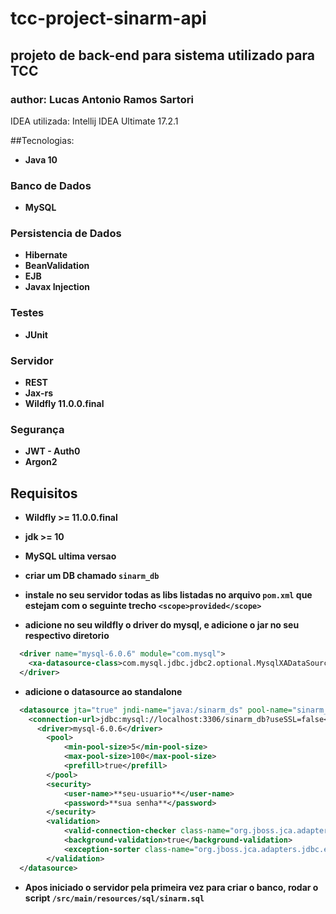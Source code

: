 # tcc-project-sinarm-api

## projeto de back-end para sistema utilizado para TCC

### author: Lucas Antonio Ramos Sartori

IDEA utilizada: Intellij IDEA Ultimate 17.2.1

##Tecnologias:

+ **Java 10**

### Banco de Dados

+ **MySQL**

### Persistencia de Dados

+ **Hibernate**
+ **BeanValidation**
+ **EJB**
+ **Javax Injection**

### Testes 

+ **JUnit**

### Servidor

+ **REST**
+ **Jax-rs**
+ **Wildfly 11.0.0.final**

### Segurança

+ **JWT - Auth0**
+ **Argon2**

## Requisitos

+ **Wildfly >= 11.0.0.final**
+ **jdk >= 10**
+ **MySQL ultima versao**
+ **criar um DB chamado `sinarm_db`**
+ **instale no seu servidor todas as libs listadas no arquivo `pom.xml` que estejam com o seguinte trecho `<scope>provided</scope>`**

+ **adicione no seu wildfly o driver do mysql, e adicione o jar no seu respectivo diretorio**

```xml
  <driver name="mysql-6.0.6" module="com.mysql">
    <xa-datasource-class>com.mysql.jdbc.jdbc2.optional.MysqlXADataSource</xa-datasource-class>
  </driver>
```

+ **adicione o datasource ao standalone**

```xml
  <datasource jta="true" jndi-name="java:/sinarm_ds" pool-name="sinarm_ds" enabled="true" use-ccm="true">
    <connection-url>jdbc:mysql://localhost:3306/sinarm_db?useSSL=false</connection-url>
      <driver>mysql-6.0.6</driver>
        <pool>
            <min-pool-size>5</min-pool-size>
            <max-pool-size>100</max-pool-size>
            <prefill>true</prefill>
        </pool>
        <security>
            <user-name>**seu-usuario**</user-name>
            <password>**sua senha**</password>
        </security>
        <validation>
            <valid-connection-checker class-name="org.jboss.jca.adapters.jdbc.extensions.mysql.MySQLValidConnectionChecker"/>
            <background-validation>true</background-validation>
            <exception-sorter class-name="org.jboss.jca.adapters.jdbc.extensions.mysql.MySQLExceptionSorter"/>
        </validation>
  </datasource>
```

+ **Apos iniciado o servidor pela primeira vez para criar o banco, rodar o script `/src/main/resources/sql/sinarm.sql`**